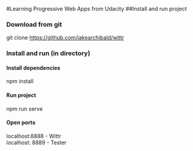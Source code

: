 #Learning Progressive Web Apps from Udacity
##Install and run project

### Download from git
git clone https://github.com/jakearchibald/wittr

### Install and run (in directory)
#### Install dependencies
npm install

#### Run project
npm run serve

#### Open ports
localhost:8888 - Wittr  
localhost: 8889 - Tester

